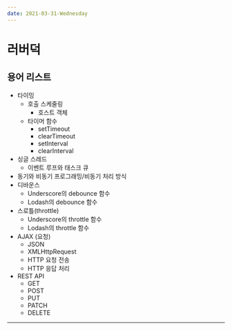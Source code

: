 ```yaml
---
date: 2021-03-31-Wednesday
---
```


# 러버덕

## 용어 리스트 

- 타이밍
	- 호출 스케줄링 
		- 호스트 객체 
	- 타이머 함수 
		- setTimeout
		- clearTimeout
		- setInterval
		- clearInterval
- 싱글 스레드 
	- 이벤트 루프와 태스크 큐 
- 동기와 비동기 프로그래밍/비동기 처리 방식  
- 디바운스
	- Underscore의 debounce 함수
	- Lodash의 debounce 함수
- 스로틀(throttle)
	- Underscore의 throttle 함수
	- Lodash의 throttle 함수
- AJAX (요청)
	- JSON 
	- XMLHttpRequest 
	- HTTP 요청 전송 
	- HTTP 응답 처리 
- REST API
	- GET
	- POST
	- PUT
	- PATCH
	- DELETE
	
---